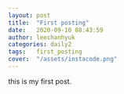 ```yaml
---
layout: post
title:  "First posting"
date:   2020-09-10 08:43:59
author: leechanhyuk
categories: daily2
tags:	first_posting
cover:  "/assets/instacode.png"
---
```


this is my first post.

